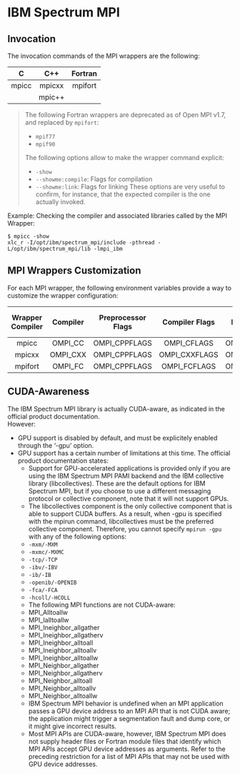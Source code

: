 # IBM Spectrum MPI

## Invocation

The invocation commands of the MPI wrappers are the following:

| C | C++ | Fortran |
| :---: | :---: | :---: |
| mpicc | mpicxx | mpifort |
|  | mpic++ |

> The following Fortran wrappers are deprecated as of Open MPI v1.7, and replaced by `mpifort`:
>
> * `mpif77`
> * `mpif90`
>
> The following options allow to make the wrapper command explicit:
>
> * `-show`
> * `--showme:compile`: Flags for compilation
> * `--showme:link`: Flags for linking
>   These options are very useful to confirm, for instance, that the expected compiler is the one actually invoked.

Example: Checking the compiler and associated libraries called by the MPI Wrapper:

```
$ mpicc -show
xlc_r -I/opt/ibm/spectrum_mpi/include -pthread -L/opt/ibm/spectrum_mpi/lib -lmpi_ibm
```

## MPI Wrappers Customization

For each MPI wrapper, the following environment variables provide a way to customize the wrapper configuration:

| Wrapper Compiler | Compiler | Preprocessor Flags | Compiler Flags | Linker Flags | Linker Library Flags |
| :---: | :---: | :---: | :---: | :---: | :---: |
| mpicc | OMPI\_CC | OMPI\_CPPFLAGS | OMPI\_CFLAGS | OMPI\_LDFLAGS | OMPI\_LIBS |
| mpicxx | OMPI\_CXX | OMPI\_CPPFLAGS | OMPI\_CXXFLAGS | OMPI\_LDFLAGS | OMPI\_LIBS |
| mpifort | OMPI\_FC | OMPI\_CPPFLAGS | OMPI\_FCFLAGS | OMPI\_LDFLAGS | OMPI\_LIBS |

## CUDA-Awareness

The IBM Spectrum MPI library is actually CUDA-aware, as indicated in the official product documentation.  
However:

* GPU support is disabled by default, and must be explicitely enabled through the ‘-gpu’ option.
* GPU support has a certain number of limitations at this time. The official product documentation states:
  * Support for GPU-accelerated applications is provided only if you are using the IBM Spectrum MPI PAMI backend and the IBM collective library \(libcollectives\). These are the default options for IBM Spectrum MPI, but if you choose to use a different messaging protocol or collective component, note that it will not support GPUs.
  * The libcollectives component is the only collective component that is able to support CUDA buffers. As a result, when -gpu is specified with the mpirun command, libcollectives must be the preferred collective component. Therefore, you cannot specify `mpirun -gpu` with any of the following options:
  * `-mxm/-MXM`
  * `-mxmc/-MXMC`
  * `-tcp/-TCP`
  * `-ibv/-IBV`
  * `-ib/-IB`
  * `-openib/-OPENIB`
  * `-fca/-FCA`
  * `-hcoll/-HCOLL`
  * The following MPI functions are not CUDA-aware:
  * MPI\_Alltoallw
  * MPI\_Ialltoallw
  * MPI\_Ineighbor\_allgather
  * MPI\_Ineighbor\_allgatherv
  * MPI\_Ineighbor\_alltoall
  * MPI\_Ineighbor\_alltoallv
  * MPI\_Ineighbor\_alltoallw
  * MPI\_Neighbor\_allgather
  * MPI\_Neighbor\_allgatherv
  * MPI\_Neighbor\_alltoall
  * MPI\_Neighbor\_alltoallv
  * MPI\_Neighbor\_alltoallw
  * IBM Spectrum MPI behavior is undefined when an MPI application passes a GPU device address to an MPI API that is not CUDA aware; the application might trigger a segmentation fault and dump core, or it might give incorrect results.
  * Most MPI APIs are CUDA-aware, however, IBM Spectrum MPI does not supply header files or Fortran module files that identify which MPI APIs accept GPU device addresses as arguments. Refer to the preceding restriction for a list of MPI APIs that may not be used with GPU device addresses.

